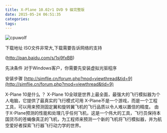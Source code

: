 ```yaml
---
title: X-Plane 10.02r1 DVD 9 碟完整版
date: 2015-05-24 06:51:35
categories:
tags:
---
```






![cpuwolf](/images/data/attachment/201505/24/150209w4g7iri3wux49076.jpg)



下载地址
ISO文件非常大,下载需要告诉网络的支持

(http://pan.baidu.com/s/1sj9fxBB)



先决条件
对于Windows客户，你需要先安装虚拟光驱程序

安装步骤
[http://simflie.cn/forum.php?mod=viewthread&tid=9](http://simflie.cn/forum.php?mod=viewthread&tid=9)


X-Plane 10是什么
？
X-Plane 10全球是世界上最全面，最强大的飞行模拟器为个人电脑，它提供了最真实的飞行模式可用
X-Plane不是一个游戏，而是一个工程工具，可以用来预测固定翼和旋转翼飞机的飞行品质以令人难以置信的精度。
由于X-Plane预测的性能和处理几乎任何飞机，这是一个伟大的工具，飞行员保持本国货币的苍蝇像真正的飞机，为工程师来预测一个新的飞机将飞行模拟器，并为航空爱好者探索飞行器飞行动力学的世界。




